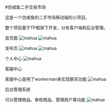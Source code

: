 #仿咸鱼二手交易市场

这是一个仿咸鱼的二手市场移动端的小项目。

整个项目基于TP框架下开发，分有客户端和后台管理。

首页图
![mahua](http://www.createcdigital.com/createc-new/123/img/6.jpeg)
![mahua](http://www.createcdigital.com/createc-new/123/img/5.jpeg)

发布页
![mahua](http://www.createcdigital.com/createc-new/123/img/4.jpeg)
![mahua](http://www.createcdigital.com/createc-new/123/img/7.png)

个人中心
![mahua](http://www.createcdigital.com/createc-new/123/img/3.jpeg)

客服中心
 
客服中心是用了workerman来实现聊天功能
![mahua](http://www.createcdigital.com/createc-new/123/img/2.png)

后台管理系统

可以管理商品、审核商品、管理用户等功能
![mahua](http://www.createcdigital.com/createc-new/123/img/1.jpeg)
